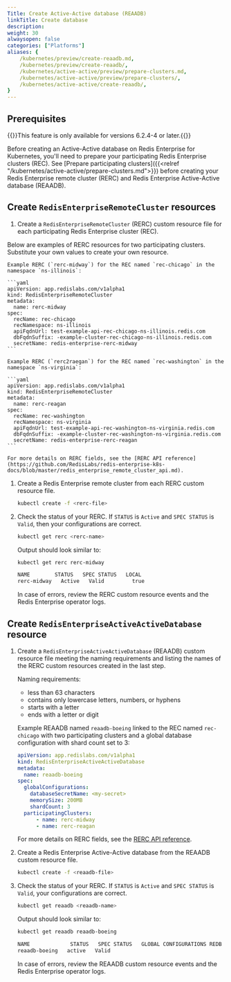 ```yaml
---
Title: Create Active-Active database (REAADB)
linkTitle: Create database
description: 
weight: 30
alwaysopen: false
categories: ["Platforms"]
aliases: {
    /kubernetes/preview/create-reaadb.md,
    /kubernetes/preview/create-reaadb/,
    /kubernetes/active-active/preview/prepare-clusters.md,
    /kubernetes/active-active/preview/prepare-clusters/,
    /kubernetes/active-active/create-reaadb/,
}
---
```


## Prerequisites

{{<note>}}This feature is only available for versions 6.2.4-4 or later.{{</note>}}

Before creating an Active-Active database on Redis Enterprise for Kubernetes, you'll need to prepare your participating Redis Enterprise clusters (REC). See [Prepare participating clusters]({{<relref "/kubernetes/active-active/prepare-clusters.md">}}) before creating your Redis Enterprise remote cluster (RERC) and Redis Enterprise Active-Active database (REAADB).

## Create `RedisEnterpriseRemoteCluster` resources

1. Create a `RedisEnterpriseRemoteCluster` (RERC) custom resource file for each participating Redis Enterprise cluster (REC).

  Below are examples of RERC resources for two participating clusters. Substitute your own values to create your own resource.

    Example RERC (`rerc-midway`) for the REC named `rec-chicago` in the namespace `ns-illinois`:

    ```yaml
    apiVersion: app.redislabs.com/v1alpha1
    kind: RedisEnterpriseRemoteCluster
    metadata:
      name: rerc-midway
    spec:
      recName: rec-chicago
      recNamespace: ns-illinois
      apiFqdnUrl: test-example-api-rec-chicago-ns-illinois.redis.com
      dbFqdnSuffix: -example-cluster-rec-chicago-ns-illinois.redis.com
      secretName: redis-enterprise-rerc-midway
    ```

    Example RERC (`rerc2raegan`) for the REC named `rec-washington` in the namespace `ns-virginia`:

    ```yaml
    apiVersion: app.redislabs.com/v1alpha1
    kind: RedisEnterpriseRemoteCluster
    metadata:
      name: rerc-reagan
    spec:
      recName: rec-washington
      recNamespace: ns-virginia
      apiFqdnUrl: test-example-api-rec-washington-ns-virginia.redis.com
      dbFqdnSuffix: -example-cluster-rec-washington-ns-virginia.redis.com
      secretName: redis-enterprise-rerc-reagan
    ```

    For more details on RERC fields, see the [RERC API reference](https://github.com/RedisLabs/redis-enterprise-k8s-docs/blob/master/redis_enterprise_remote_cluster_api.md).

1. Create a Redis Enterprise remote cluster from each RERC custom resource file. 
  
    ```sh
    kubectl create -f <rerc-file>
    ```

1. Check the status of your RERC. If `STATUS` is `Active` and `SPEC STATUS` is `Valid`, then your configurations are correct.
  
    ```sh
    kubectl get rerc <rerc-name>
    ```

    Output should look similar to:

    ```sh
    kubectl get rerc rerc-midway

    NAME        STATUS   SPEC STATUS   LOCAL
    rerc-midway   Active   Valid         true
    ```
  
    In case of errors, review the RERC custom resource events and the Redis Enterprise operator logs.

## Create `RedisEnterpriseActiveActiveDatabase` resource

1. Create a `RedisEnterpriseActiveActiveDatabase` (REAADB) custom resource file meeting the naming requirements and listing the names of the RERC custom resources created in the last step.

    Naming requirements:
    - less than 63 characters
    - contains only lowercase letters, numbers, or hyphens
    - starts with a letter
    - ends with a letter or digit

    Example REAADB named `reaadb-boeing` linked to the REC named `rec-chicago` with two participating clusters and a global database configuration with shard count set to 3:

    ```yaml
    apiVersion: app.redislabs.com/v1alpha1
    kind: RedisEnterpriseActiveActiveDatabase
    metadata:
      name: reaadb-boeing
    spec:
      globalConfigurations:
        databaseSecretName: <my-secret>
        memorySize: 200MB
        shardCount: 3
      participatingClusters:
          - name: rerc-midway
          - name: rerc-reagan
    ```

    For more details on RERC fields, see the [RERC API reference](https://github.com/RedisLabs/redis-enterprise-k8s-docs/blob/master/redis_enterprise_remote_cluster_api.md).

1. Create a Redis Enterprise Active-Active database from the REAADB custom resource file.
  
    ```sh
    kubectl create -f <reaadb-file>
    ```

1. Check the status of your RERC. If `STATUS` is `Active` and `SPEC STATUS` is `Valid`, your configurations are correct.
  
    ```sh
    kubectl get reaadb <reaadb-name>
    ```

    Output should look similar to:

    ```sh
    kubectl get reaadb reaadb-boeing

    NAME             STATUS   SPEC STATUS   GLOBAL CONFIGURATIONS REDB   LINKED REDBS
    reaadb-boeing   active   Valid             
    ```
  
    In case of errors, review the REAADB custom resource events and the Redis Enterprise operator logs.

